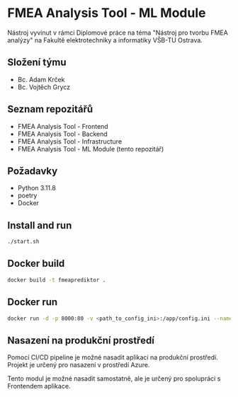 # FMEA Analysis Tool - ML Module

Nástroj vyvinut v rámci Diplomové práce na téma "Nástroj pro tvorbu FMEA analýzy" na Fakultě elektrotechniky a informatiky VŠB-TU Ostrava.

## Složení týmu

- Bc. Adam Krček
- Bc. Vojtěch Grycz

## Seznam repozitářů

- FMEA Analysis Tool - Frontend
- FMEA Analysis Tool - Backend
- FMEA Analysis Tool - Infrastructure
- FMEA Analysis Tool - ML Module (tento repozitář)

## Požadavky

- Python 3.11.8
- poetry
- Docker

## Install and run

```bash
./start.sh
```

## Docker build

```bash
docker build -t fmeaprediktor .
```

## Docker run

```bash
docker run -d -p 8000:80 -v <path_to_config_ini>:/app/config.ini --name fmeaprediktor fmeaprediktor
```

## Nasazení na produkční prostředí

Pomocí CI/CD pipeline je možné nasadit aplikaci na produkční prostředí. Projekt je určený pro nasazení v prostředí Azure.

Tento modul je možné nasadit samostatně, ale je určený pro spolupráci s Frontendem aplikace.
